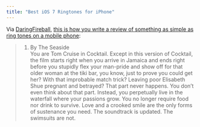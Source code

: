 ```yaml
---
title: "Best iOS 7 Ringtones for iPhone"
---
```

<p>Via <a href="https://daringfireball.net/linked/2013/09/19/ios-7-ringtones">DaringFireball</a>, <a href="https://www.theawl.com/2013/09/the-top-5-ios7-ringtones">this is how you write a review of something as simple as ring tones on a mobile phone</a>:</p>
<blockquote>
<ol>
<li>By The Seaside<br />
  You are Tom Cruise in Cocktail. Except in this version of Cocktail, the film starts right when you arrive in Jamaica and ends right before you stupidly flex your man-pride and show off for that older woman at the tiki bar, you know, just to prove you could get her? With that improbable match trick? Leaving poor Elisabeth Shue pregnant and betrayed? That part never happens. You don’t even think about that part. Instead, you perpetually live in the waterfall where your passions grow. You no longer require food nor drink to survive. Love and a crooked smile are the only forms of sustenance you need. The soundtrack is updated. The swimsuits are not. </li>
</ol>
</blockquote>
